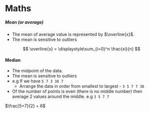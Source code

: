 # Maths


##### Mean (*or average*)
- The mean of average value is represented by $\overline{x}$.
- The mean is sensitive to outliers

$$
\overline{x} = \displaystyle\sum_{i=0}^n \frac{xi}{n}
$$

#### Median
- The midpoint of the data.
- The mean is sensitive to outliers
- e.g If we have `5 7 3 38 7`
  - Arrange the data in order from smallest to largest - `3 5 7 7 38`
- Of the number of points is even (there is no middle number)
then average 2 values around the middle. e.g `3 5 7 7`

$\frac{5+7}{2} = 6$

